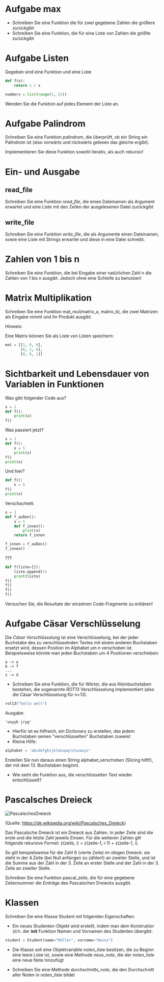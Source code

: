 <!-- 
.. title: 3 - Funktionen, Klassen und Objekte - Übung
.. slug: funktionen_klassen_objekte_uebungen
.. date: 2017-05-11 00:00:00 UTC+01:00
.. tags: 
.. category: 
.. link: 
.. description: 
.. type: text
-->

# Aufgabe max

* Schreiben Sie eine Funktion die für zwei gegebene Zahlen die größere zurückgibt
* Schreiben Sie eine Funktion, die für eine Liste von Zahlen die größte zurückgibt

# Aufgabe Listen

Gegeben sind eine Funktion und eine Liste

```python
def f(x):
    return 1 / x

numbers = list(range(1, 21))
```

Wenden Sie die Funktion auf jedes Element der Liste an.

# Aufgabe Palindrom

Schreiben Sie eine Funktion _palindrom_, die überprüft, ob ein String ein Palindrom ist (also vorwärts und rückwärts gelesen das gleiche ergibt).

Implementieren Sie diese Funktion sowohl iterativ, als auch rekursiv!

# Ein- und Ausgabe

## read_file

Schreiben Sie eine Funktion _read_file_, die einen Dateinamen als Argument erwartet und eine Liste mit den Zeilen der ausgelesenen Datei zurückgibt

## write_file

Schreiben Sie eine Funktion _write_file_, die als Argumente einen Dateinamen, sowie eine Liste mit Strings erwartet und diese in eine Datei schreibt.

# Zahlen von 1 bis n

Schreiben Sie eine Funktion, die bei Eingabe einer natürlichen Zahl n die Zahlen von 1 bis n ausgibt.
Jedoch ohne eine Schleife zu benutzen!

# Matrix Multiplikation

Schreiben Sie eine Funktion mat_mul(matrix_a, matrix_b), die zwei Matrizen als Eingabe nimmt und ihr Produkt ausgibt.

Hinweis:

Eine Matrix können Sie als Liste von Listen speichern:

```python
mat = [[1, 0, 0],
       [0, 1, 0],
       [0, 0, 1]]
```

# Sichtbarkeit und Lebensdauer von Variablen in Funktionen

Was gibt folgender Code aus?
    
```python
x = 1
def f():
    print(x)
f()
```

Was passiert jetzt?

```python
x = 1
def f():
    x = 5
    print(x)
f()
print(x)
```

Und hier?

```python
def f():
    x = 5
f()
print(x)
```

Verschachtelt:

```python
x = 1
def f_außen():
    x = 5
    def f_innen():
        print(x)
    return f_innen

f_innen = f_außen()
f_innen()
```

???

```python
def f(liste=[]):
    liste.append(1)
    print(liste)
f()
f()
f()
f()
```
        

Versuchen Sie, die Resultate der einzelnen Code-Fragmente zu erklären!        


# Aufgabe Cäsar Verschlüsselung

Die _Cäsar Verschlüsselung_ ist eine Verschlüsselung, bei der jeder Buchstabe des zu verschlüsselnden Textes mit einem anderen Buchstaben ersetzt wird, dessen Position im Alphabet um _n_ verschoben ist.  
Beispielsweise könnte man jeden Buchstaben um 4 Positionen verschieben:  

```
a -> e
b -> f
...
z -> d 
```

* Schreiben Sie eine Funktion, die für Wörter, die aus Kleinbuchstaben bestehen, die sogenannte _ROT13_ Verschlüsselung implementiert (also die Cäsar Verschlüsselung für n=13).

```python
rot13("hallo welt")
```

Ausgabe:

```
'unyyb jryg'
```
  
  * Hierfür ist es hilfreich, ein Dictionary zu erstellen, das jedem Buchstaben seinen "verschlüsselten" Buchstaben zuweist
  * Kleine Hilfe:
   
```python
alphabet = 'abcdefghijklmnopqrstuvwxyz'
```
    
Erstellen Sie nun daraus einen String alphabet_verschoben (Slicing hilft!), der mit dem 13. Buchstaben beginnt.

* Wie sieht die Funktion aus, die verschlüsselten Text wieder entschlüsselt?

# Pascalsches Dreieck

![PascalschesDreieck](https://upload.wikimedia.org/wikipedia/commons/0/0d/PascalTriangleAnimated2.gif)

(Quelle: https://de.wikipedia.org/wiki/Pascalsches_Dreieck)

Das Pascalsche Dreieck ist ein Dreieck aus Zahlen. In jeder Zeile sind die erste und die letzte Zahl jeweils Einsen. Für die weiteren Zahlen gilt folgende rekursive Formel:
z(zeile, i) = z(zeile-1, i-1) + z(zeile-1, i).

So gilt beispielsweise für die Zahl 6 (vierte Zeile) im obigen Dreieck: sie steht in der 4.Zeile (bei Null anfangen zu zählen!) an zweiter Stelle, und ist die Summe aus der Zahl in der 3. Zeile an erster Stelle und der Zahl in der 3. Zeile an zweiter Stelle.

Schreiben Sie eine Funktion pascal_zeile, die für eine gegebene Zeilennummer die Einträge des Pascalschen Dreiecks ausgibt.

# Klassen

Schreiben Sie eine Klasse Student mit folgenden Eigenschaften:

* Ein neues Studenten-Objekt wird erstellt, indem man dem Konstruktor (d.h. der __init__ Funktion Namen und Vornamen des Studenten übergibt:

```python
student = Student(name="Müller", vorname="Heinz")
```

* Die Klasse soll eine Objektvariable _noten_liste_ besitzen, die zu Beginn eine leere Liste ist, sowie eine Methode _neue_note_, die der _noten_liste_ eine neue Note hinzufügt

* Schreiben Sie eine Methode _durchschnitts_note_, die den Durchschnitt aller Noten in _noten_liste_ bildet
